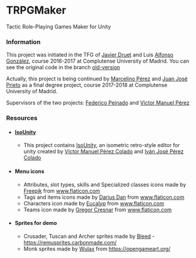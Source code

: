 # TRPGMaker
Tactic Role-Playing Games Maker for Unity

### Information
This project was initiated in the TFG of [Javier Druet](https://github.com/Drulas) and Luis [Alfonso González](https://github.com/eleagece), course 2016-2017 at Complutense University of Madrid. You can see the original code in the branch [old-version](https://github.com/Narratech/TRPGMaker/tree/old-version) 

Actually, this project is being continued by [Marcelino Pérez](https://github.com/mperez01) and [Juan José Prieto](https://github.com/WyrnCael) as a final degree project, course 2017-2018 at Complutense University of Madrid.

Supervisors of the two projects: [Federico Peinado](https://github.com/federicopeinado) and [Víctor Manuel Pérez](https://github.com/Victorma)

### Resources

 - #### [IsoUnity](https://github.com/Victorma/IsoUnity)
 
   - This project contains [IsoUnity](https://github.com/Victorma/IsoUnity), an isometric retro-style editor for unity created by [Víctor Manuel Pérez Colado](https://github.com/Victorma) and [Iván José Pérez Colado](https://github.com/Synpheros) 

 - #### Menu icons

   - Attributes, slot types, skills and Specialized classes icons made by [Freepik](https://www.flaticon.com/authors/freepik) from www.flaticon.com   
   - Tags and items icons made by [Darius Dan](https://www.flaticon.com/authors/darius-dan) from www.flaticon.com
   - Characters icon made by [Eucalyp](https://www.flaticon.com/authors/eucalyp) from www.flaticon.com
   - Teams icon made by [Gregor Cresnar](https://www.flaticon.com/authors/gregor-cresnar) from www.flaticon.com
 
 - #### Sprites for demo

   - Crusader, Tuscan and Archer sprites made by [Bleed](https://opengameart.org/users/bleed) - https://remusprites.carbonmade.com/
   - Monk sprites made by [Wulax](https://opengameart.org/users/wulax) from https://opengameart.org/
